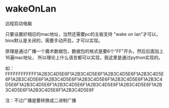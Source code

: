 # wakeOnLan
远程启动电脑


只要设置好相应的mac地址，当然还需要pc的主板支持 "wake on lan"才可以，bios默认是关闭的，需要手动开启，才可以实现。

原理是通过广播一个魔术数据包，数据包的格式是要6个"FF"开头，然后后面加上16遍mac地址，
所以理论上什么语言都可以实现，我这里是通过python实现的。

如： FFFFFFFFFFFF1A2B3C4D5E6F1A2B3C4D5E6F1A2B3C4D5E6F1A2B3C4D5E6F1A2B3C4D5E6F1A2B3C4D5E6F1A2B3C4D5E6F1A2B3C4D5E6F1A2B3C4D5E6F1A2B3C4D5E6F1A2B3C4D5E6F1A2B3C4D5E6F1A2B3C4D5E6F1A2B3C4D5E6F1A2B3C4D5E6F1A2B3C4D5E6F

注：不过广播是要转换成二进制广播